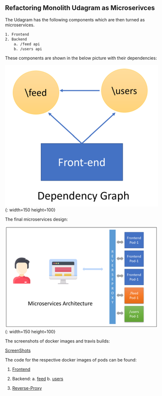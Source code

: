 ## Refactoring Monolith Udagram as Microserivces

The Udagram has the following components which are then turned as microservices.

    1. Frontend
    2. Backend
        a. /feed api
        b. /users api

These components are shown in the below picture with their dependencies:

![dependency-graph](https://github.com/VarunRaj7/udagram-microservices-deployment/blob/master/img/dependency-graph.png){: width=150 height=100}

The final microservices design:

![microservices-design](https://github.com/VarunRaj7/udagram-microservices-deployment/blob/master/img/microservice-design.png){: width=150 height=100}

The screenshots of docker images and travis builds:

[ScreenShots](https://github.com/VarunRaj7/udagram-microservices-deployment/tree/master/img)

The code for the respective docker images of pods can be found:

1. [Frontend](https://github.com/VarunRaj7/udagram-frontend)

2. Backend:
   a. [feed](https://github.com/VarunRaj7/udagram-feed-api)
   b. [users](https://github.com/VarunRaj7/udagram-users-api)

3. [Reverse-Proxy](https://github.com/VarunRaj7/udagram-reverse-proxy)
